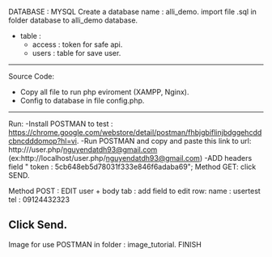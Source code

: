 
DATABASE : MYSQL
Create a database name : alli_demo.
import file .sql in folder database to alli_demo database.
- table : 
	+ access : token for safe api.
	+ users : table for save user.


----------------------------------

Source Code:

- Copy all file to run php eviroment (XAMPP, Nginx).
- Config to database in file config.php.


------------------------------------
Run: 
-Install POSTMAN to test : https://chrome.google.com/webstore/detail/postman/fhbjgbiflinjbdggehcddcbncdddomop?hl=vi.
-Run POSTMAN and copy and paste this link to url: http://<your domain>/user.php/nguyendatdh93@gmail.com (ex:http://localhost/user.php/nguyendatdh93@gmail.com)
-ADD headers field " token : 5cb648eb5d78031f333e846f6adaba69";
Method GET: click SEND.
 

Method POST : EDIT user
	+ body tab : add field to edit row: 
		name : usertest
		tel : 09124432323
 

Click Send.
------------
Image for use POSTMAN in folder : image_tutorial. 
FINISH



